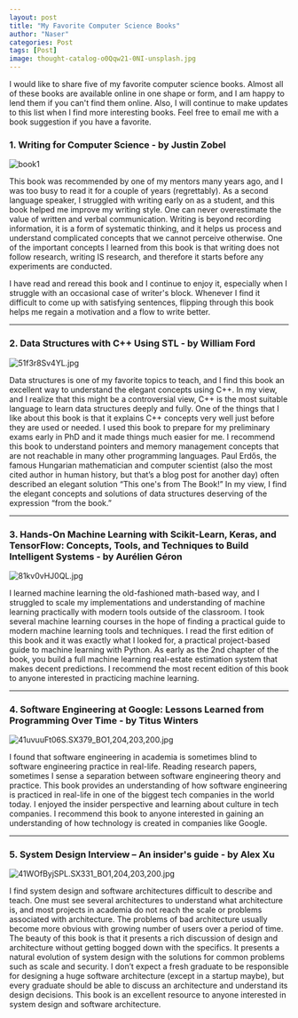 ```yaml
---
layout: post
title: "My Favorite Computer Science Books"
author: "Naser"
categories: Post
tags: [Post]
image: thought-catalog-o0Qqw21-0NI-unsplash.jpg
---
```



I would like to share five of my favorite computer science books.  Almost all of these books are available online in one shape or form, and I am happy to lend them if you can't find them online.  Also, I will continue to make updates to this list when I find more interesting books.  Feel free to email me with a book suggestion if you have a favorite.



### 1. Writing for Computer Science - by Justin Zobel
![book1]({{site.baseurl}}/assets/img/41MPnKbYmJL._SX331_BO1,204,203,200_.jpg)

This book was recommended by one of my mentors many years ago, and I was too busy to read it for a couple of years (regrettably).  As a second language speaker, I struggled with writing early on as a student, and this book helped me improve my writing style. One can never overestimate the value of written and verbal communication.  Writing is beyond recording information, it is a form of systematic thinking, and it helps us process and understand complicated concepts that we cannot perceive otherwise.  One of the important concepts I learned from this book is that writing does not follow research, writing IS research, and therefore it starts before any experiments are conducted.  

I have read and reread this book and I continue to enjoy it, especially when I struggle with an occasional case of writer's block. Whenever I find it difficult to come up with satisfying sentences, flipping through this book helps me regain a motivation and a flow to write better.  

---

### 2. Data Structures with C++ Using STL - by William Ford
![51f3r8Sv4YL.jpg]({{site.baseurl}}/assets/img/51f3r8Sv4YL.jpg)

Data structures is one of my favorite topics to teach, and I find this book an excellent way to understand the elegant concepts using C++.  In my view, and I realize that this might be a controversial view, C++ is the most suitable language to learn data structures deeply and fully.  One of the things that I like about this book is that it explains C++ concepts very well just before they are used or needed.  I used this book to prepare for my preliminary exams early in PhD and it made things much easier for me.  I recommend this book to understand pointers and memory management concepts that are not reachable in many other programming languages.  Paul Erdős, the famous Hungarian mathematician and computer scientist (also the most cited author in human history, but that’s a blog post for another day) often described an elegant solution “This one's from The Book!” In my view, I find the elegant concepts and solutions of data structures deserving of the expression “from the book.”

---

### 3. Hands-On Machine Learning with Scikit-Learn, Keras, and TensorFlow: Concepts, Tools, and Techniques to Build Intelligent Systems - by Aurélien Géron
![81kv0vHJ0QL.jpg]({{site.baseurl}}/assets/img/81kv0vHJ0QL.jpg)

I learned machine learning the old-fashioned math-based way, and I struggled to scale my implementations and understanding of machine learning practically with modern tools outside of the classroom.  I took several machine learning courses in the hope of finding a practical guide to modern machine learning tools and techniques.  I read the first edition of this book and it was exactly what I looked for, a practical project-based guide to machine learning with Python.  As early as the 2nd chapter of the book, you build a full machine learning real-estate estimation system that makes decent predictions.  I recommend the most recent edition of this book to anyone interested in practicing machine learning.

---

### 4. Software Engineering at Google: Lessons Learned from Programming Over Time - by Titus Winters
![41uvuuFt06S._SX379_BO1,204,203,200_.jpg]({{site.baseurl}}/assets/img/41uvuuFt06S._SX379_BO1,204,203,200_.jpg)

I found that software engineering in academia is sometimes blind to software engineering practice in real-life.  Reading research papers, sometimes I sense a separation between software engineering theory and practice.  This book provides an understanding of how software engineering is practiced in real-life in one of the biggest tech companies in the world today.  I enjoyed the insider perspective and learning about culture in tech companies.  I recommend this book to anyone interested in gaining an understanding of how technology is created in companies like Google. 

---

### 5. System Design Interview – An insider's guide - by Alex Xu
![41WOfByjSPL._SX331_BO1,204,203,200_.jpg]({{site.baseurl}}/assets/img/41WOfByjSPL._SX331_BO1,204,203,200_.jpg)

I find system design and software architectures difficult to describe and teach.  One must see several architectures to understand what architecture is, and most projects in academia do not reach the scale or problems associated with architecture.  The problems of bad architecture usually become more obvious with growing number of users over a period of time.  The beauty of this book is that it presents a rich discussion of design and architecture without getting bogged down with the specifics.  It presents a natural evolution of system design with the solutions for common problems such as scale and security.  I don’t expect a fresh graduate to be responsible for designing a huge software architecture (except in a startup maybe), but every graduate should be able to discuss an architecture and understand its design decisions.  This book is an excellent resource to anyone interested in system design and software architecture.
